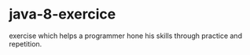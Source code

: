 # java-8-exercice
exercise which helps a programmer hone his skills through practice and repetition.
